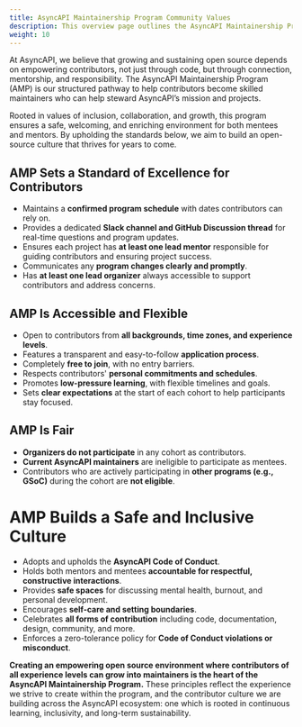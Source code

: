 ```yaml
---
title: AsyncAPI Maintainership Program Community Values
description: This overview page outlines the AsyncAPI Maintainership Program Community Values
weight: 10
---
```


At AsyncAPI, we believe that growing and sustaining open source depends on empowering contributors, not just through code, but through connection, mentorship, and responsibility. The AsyncAPI Maintainership Program (AMP) is our structured pathway to help contributors become skilled maintainers who can help steward AsyncAPI’s mission and projects.

Rooted in values of inclusion, collaboration, and growth, this program ensures a safe, welcoming, and enriching environment for both mentees and mentors. By upholding the standards below, we aim to build an open-source culture that thrives for years to come.


## AMP Sets a Standard of Excellence for Contributors

- Maintains a **confirmed program schedule** with dates contributors can rely on.
- Provides a dedicated **Slack channel and GitHub Discussion thread** for real-time questions and program updates.
- Ensures each project has **at least one lead mentor** responsible for guiding contributors and ensuring project success.
- Communicates any **program changes clearly and promptly**.
- Has **at least one lead organizer** always accessible to support contributors and address concerns.

## AMP Is Accessible and Flexible

- Open to contributors from **all backgrounds, time zones, and experience levels**.
- Features a transparent and easy-to-follow **application process**.
- Completely **free to join**, with no entry barriers.
- Respects contributors' **personal commitments and schedules**.
- Promotes **low-pressure learning**, with flexible timelines and goals.
- Sets **clear expectations** at the start of each cohort to help participants stay focused.

## AMP Is Fair

- **Organizers do not participate** in any cohort as contributors.
- **Current AsyncAPI maintainers** are ineligible to participate as mentees.
- Contributors who are actively participating in **other programs (e.g., GSoC)** during the cohort are **not eligible**.

# AMP Builds a Safe and Inclusive Culture

- Adopts and upholds the **AsyncAPI Code of Conduct**.
- Holds both mentors and mentees **accountable for respectful, constructive interactions**.
- Provides **safe spaces** for discussing mental health, burnout, and personal development.
- Encourages **self-care and setting boundaries**.
- Celebrates **all forms of contribution** including code, documentation, design, community, and more.
- Enforces a zero-tolerance policy for **Code of Conduct violations or misconduct**.

**Creating an empowering open source environment where contributors of all experience levels can grow into maintainers is the heart of the AsyncAPI Maintainership Program.** These principles reflect the experience we strive to create within the program, and the contributor culture we are building across the AsyncAPI ecosystem: one which is rooted in continuous learning, inclusivity, and long-term sustainability.